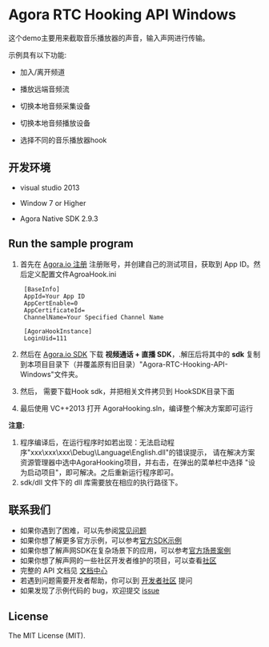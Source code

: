 # Agora RTC Hooking API Windows

这个demo主要用来截取音乐播放器的声音，输入声网进行传输。

示例具有以下功能:

- 加入/离开频道

- 播放远端音频流

- 切换本地音频采集设备 

- 切换本地音频播放设备

- 选择不同的音乐播放器hook

## 开发环境

- visual studio 2013

- Window 7 or Higher

- Agora Native SDK 2.9.3

## Run the sample program

1. 首先在 [Agora.io 注册](https://dashboard.agora.io/cn/signup/) 注册账号，并创建自己的测试项目，获取到 App ID。然后定义配置文件AgroaHook.ini

        [BaseInfo]
        AppId=Your App ID
        AppCertEnable=0
        AppCertificateId=
        ChannelName=Your Specified Channel Name

        [AgoraHookInstance]
        LoginUid=111


2. 然后在 [Agora.io SDK](https://www.agora.io/cn/download/) 下载 **视频通话 + 直播 SDK**，.解压后将其中的 **sdk** 复制到本项目目录下（并覆盖原有旧目录）"Agora-RTC-Hooking-API-Windows"文件夹。

3. 然后， 需要下载Hook sdk，并把相关文件拷贝到 HookSDK目录下面

4. 最后使用 VC++2013 打开 AgoraHooking.sln，编译整个解决方案即可运行

**注意:**

  1. 程序编译后，在运行程序时如若出现：无法启动程序"xxx\xxx\xxx\Debug\Language\English.dll"的错误提示，
      请在解决方案资源管理器中选中AgoraHooking项目，并右击，在弹出的菜单栏中选择 "设为启动项目"，即可解决。之后重新运行程序即可。
  2. sdk/dll 文件下的 dll 库需要放在相应的执行路径下。

## 联系我们

- 如果你遇到了困难，可以先参阅[常见问题](https://docs.agora.io/cn/faq)
- 如果你想了解更多官方示例，可以参考[官方SDK示例](https://github.com/AgoraIO)
- 如果你想了解声网SDK在复杂场景下的应用，可以参考[官方场景案例](https://github.com/AgoraIO-usecase)
- 如果你想了解声网的一些社区开发者维护的项目，可以查看[社区](https://github.com/AgoraIO-Community)
- 完整的 API 文档见 [文档中心](https://docs.agora.io/cn/)
- 若遇到问题需要开发者帮助，你可以到 [开发者社区](https://rtcdeveloper.com/) 提问
- 如果发现了示例代码的 bug，欢迎提交 [issue](https://github.com/AgoraIO/Advanced-Video/issues)

## License

The MIT License (MIT).











     



